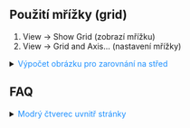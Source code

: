 ## Použití mřížky (grid)

<ol>
<li>View -> Show Grid (zobrazí mřížku)</li>
<li>View -> Grid and Axis... (nastavení mřížky)</li>
</ol>

<details>
<summary><span style="color:#1E90FF;">Výpočet obrázku pro zarovnání na střed</span></summary>

> [!NOTE]
> Ukázka níže používá tyto hodnoty:
>
>gridWidth = 256 px
>
>gridHeight = 256 px
>
> offsetX (posune obrázek do prava od původního) = 256 px

<img src="../images/2D_grid_calculation.png" alt="2D_grid_calculation"/>

</details>

## FAQ

<details>
<summary><span style="color:#1E90FF;">Modrý čtverec uvnitř stránky</span></summary>

Je způsoben odsazením. (Include margins)

Řešení:

[//]: # (Při vytváření nového dokumentu)
<details>
<summary><span style="color:#E95A84;">Při vytváření nového dokumentu</span></summary>

<img src="../images/wNNBV4Lsm4.png" alt="wNNBV4Lsm4.png" style="width: 500px"/>

</details>

[//]: # (Pro otevřený dokument)
<details>
<summary><span style="color:#E95A84;">Pro otevřený dokument</span></summary>

<img src="../images/sOYccHNNHx.png" alt="sOYccHNNHx.png"/>

</details>

</details>